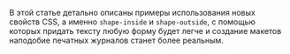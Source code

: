 В этой статье детально описаны примеры использования новых свойств CSS, а именно
`shape-inside` и `shape-outside`, с помощью которых придать тексту любую форму будет
легче и создание макетов наподобие печатных журналов станет более реальным.
